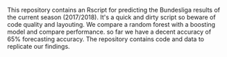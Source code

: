 This repository contains an Rscript for predicting the Bundesliga results of the current season (2017/2018). It's a quick and dirty script so beware of code quality and layouting. We compare a random forest with a boosting model and compare performance. so far we have a decent accuracy of 65% forecasting accuracy.
The repository contains code and data to replicate our findings.